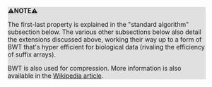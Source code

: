 <div style="margin:2em; background-color: #e0e0e0;">

<strong>⚠️NOTE️️️⚠️</strong>

The first-last property is explained in the "standard algorithm" subsection below. The various other subsections below also detail the extensions discussed above, working their way up to a form of BWT that's hyper efficient for biological data (rivaling the efficiency of suffix arrays).

BWT is also used for compression. More information is also available in the [Wikipedia article](https://en.wikipedia.org/wiki/Burrows%E2%80%93Wheeler_transform).
</div>

